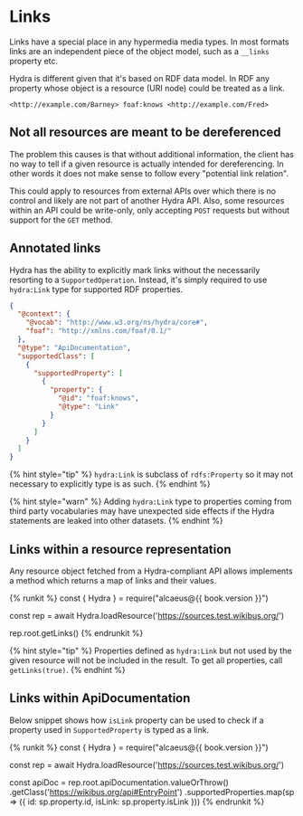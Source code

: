 # Links

Links have a special place in any hypermedia media types. In most formats links are an independent
piece of the object model, such as a `__links` property etc.

Hydra is different given that it's based on RDF data model. In RDF any property whose object is
a resource (URI node) could be treated as a link.

```
<http://example.com/Barney> foaf:knows <http://example.com/Fred>
``` 

## Not all resources are meant to be dereferenced

The problem this causes is that without additional information, the client has no way to tell
if a given resource is actually intended for dereferencing. In other words it does not make sense
to follow every "potential link relation".

This could apply to resources from external APIs over which there is no control and likely are
not part of another Hydra API. Also, some resources within an API could be write-only, only accepting
`POST` requests but without support for the `GET` method.

## Annotated links

Hydra has the ability to explicitly mark links without the necessarily resorting to a `SupportedOperation`.
Instead, it's simply required to use `hydra:Link` type for supported RDF properties.

```json
{
  "@context": {
    "@vocab": "http://www.w3.org/ns/hydra/core#",
    "foaf": "http://xmlns.com/foaf/0.1/" 
  },
  "@type": "ApiDocumentation",
  "supportedClass": [
    {
      "supportedProperty": [
        {
          "property": {
            "@id": "foaf:knows",
            "@type": "Link"
          }
        }
      ]
    }
  ]
}
```

{% hint style="tip" %}
`hydra:Link` is subclass of `rdfs:Property` so it may not necessary to explicitly type is as such.
{% endhint %}

{% hint style="warn" %}
Adding `hydra:Link` type to properties coming from third party vocabularies may have unexpected side
effects if the Hydra statements are leaked into other datasets.
{% endhint %}

## Links within a resource representation

Any resource object fetched from a Hydra-compliant API allows implements a method
which returns a map of links and their values.

{% runkit %}
const { Hydra } = require("alcaeus@{{ book.version }}")

const rep = await Hydra.loadResource('https://sources.test.wikibus.org/')

rep.root.getLinks()
{% endrunkit %}

{% hint style="tip" %}
Properties defined as `hydra:Link` but not used by the given resource will not be included in the result.
To get all properties, call `getLinks(true)`.
{% endhint %}


## Links within ApiDocumentation

Below snippet shows how `isLink` property can be used to check if a property used
in `SupportedProperty` is typed as a link. 

{% runkit %}
const { Hydra } = require("alcaeus@{{ book.version }}")

const rep = await Hydra.loadResource('https://sources.test.wikibus.org/')

const apiDoc = rep.root.apiDocumentation.valueOrThrow()
  .getClass('https://wikibus.org/api#EntryPoint')
  .supportedProperties.map(sp => ({
    id: sp.property.id, isLink: sp.property.isLink
  }))
{% endrunkit %}
